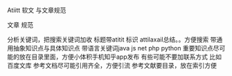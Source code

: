 Atiitt 软文 与文章规范 


文章 规范

分析关键词，把搜索关键词加收
标题带atitit 标识 attilaxail总结。。方便搜索  带通用抽象知识点与具体知识点 带语言关键词java js net php python
重要知识点尽可能的放在目录里面，方便小体积手机知乎app发布
有些可能不要加联系方式 比如百度文库
参考文档尽可能引用齐全，方便引流 参考文献要目录，放在索引方便

